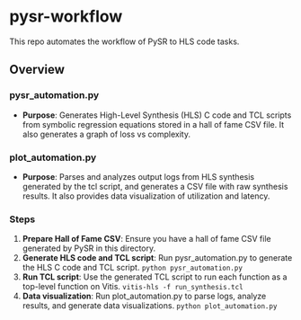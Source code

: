 # pysr-workflow

This repo automates the workflow of PySR to HLS code tasks.

## Overview

### pysr_automation.py
- **Purpose**: Generates High-Level Synthesis (HLS) C code and TCL scripts from symbolic regression equations stored in a hall of fame CSV file. It also generates a graph of loss vs complexity.

### plot_automation.py
- **Purpose**: Parses and analyzes output logs from HLS synthesis generated by the tcl script, and generates a CSV file with raw synthesis results. It also provides data visualization of utilization and latency.

### Steps
1. **Prepare Hall of Fame CSV**: Ensure you have a hall of fame CSV file generated by PySR in this directory.
2. **Generate HLS code and TCL script**: Run pysr_automation.py to generate the HLS C code and TCL script.
`python pysr_automation.py`
3. **Run TCL script**: Use the generated TCL script to run each function as a top-level function on Vitis.
`vitis-hls -f run_synthesis.tcl`
4. **Data visualization**: Run plot_automation.py to parse logs, analyze results, and generate data visualizations.
`python plot_automation.py`
